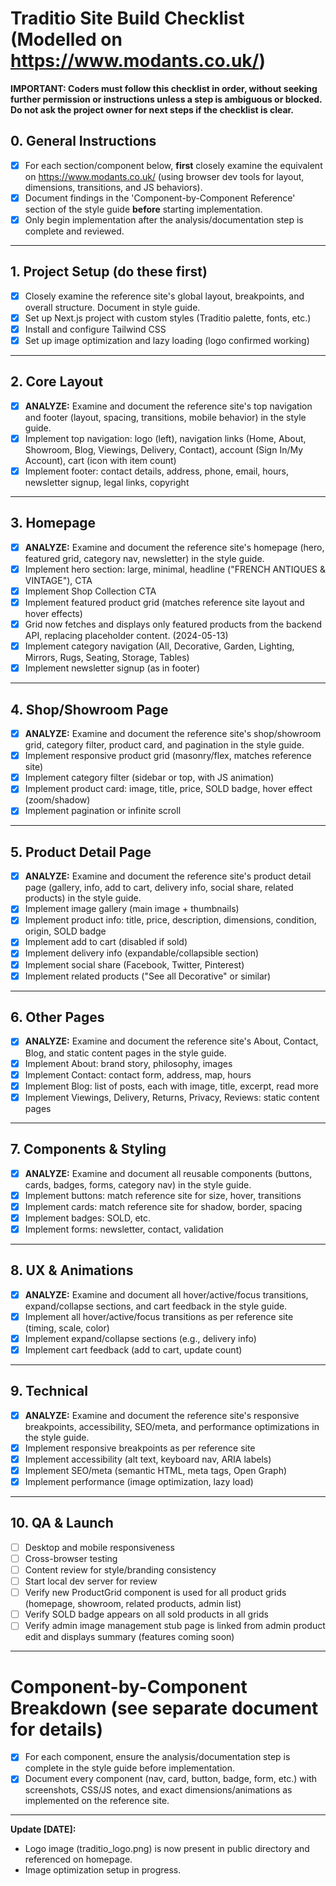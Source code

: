 # Traditio Site Build Checklist (Modelled on https://www.modants.co.uk/)

**IMPORTANT: Coders must follow this checklist in order, without seeking further permission or instructions unless a step is ambiguous or blocked. Do not ask the project owner for next steps if the checklist is clear.**

## 0. General Instructions
- [x] For each section/component below, **first** closely examine the equivalent on https://www.modants.co.uk/ (using browser dev tools for layout, dimensions, transitions, and JS behaviors).
- [x] Document findings in the 'Component-by-Component Reference' section of the style guide **before** starting implementation.
- [x] Only begin implementation after the analysis/documentation step is complete and reviewed.

---

## 1. Project Setup (do these first)
- [x] Closely examine the reference site's global layout, breakpoints, and overall structure. Document in style guide.
- [x] Set up Next.js project with custom styles (Traditio palette, fonts, etc.)
- [x] Install and configure Tailwind CSS
- [x] Set up image optimization and lazy loading (logo confirmed working)

---

## 2. Core Layout
- [x] **ANALYZE:** Examine and document the reference site's top navigation and footer (layout, spacing, transitions, mobile behavior) in the style guide.
- [x] Implement top navigation: logo (left), navigation links (Home, About, Showroom, Blog, Viewings, Delivery, Contact), account (Sign In/My Account), cart (icon with item count)
- [x] Implement footer: contact details, address, phone, email, hours, newsletter signup, legal links, copyright

---

## 3. Homepage
- [x] **ANALYZE:** Examine and document the reference site's homepage (hero, featured grid, category nav, newsletter) in the style guide.
- [x] Implement hero section: large, minimal, headline ("FRENCH ANTIQUES & VINTAGE"), CTA
- [x] Implement Shop Collection CTA
- [x] Implement featured product grid (matches reference site layout and hover effects)
- [x] Grid now fetches and displays only featured products from the backend API, replacing placeholder content. (2024-05-13)
- [x] Implement category navigation (All, Decorative, Garden, Lighting, Mirrors, Rugs, Seating, Storage, Tables)
- [x] Implement newsletter signup (as in footer)

---

## 4. Shop/Showroom Page
- [x] **ANALYZE:** Examine and document the reference site's shop/showroom grid, category filter, product card, and pagination in the style guide.
- [x] Implement responsive product grid (masonry/flex, matches reference site)
- [x] Implement category filter (sidebar or top, with JS animation)
- [x] Implement product card: image, title, price, SOLD badge, hover effect (zoom/shadow)
- [x] Implement pagination or infinite scroll

---

## 5. Product Detail Page
- [x] **ANALYZE:** Examine and document the reference site's product detail page (gallery, info, add to cart, delivery info, social share, related products) in the style guide.
- [x] Implement image gallery (main image + thumbnails)
- [x] Implement product info: title, price, description, dimensions, condition, origin, SOLD badge
- [x] Implement add to cart (disabled if sold)
- [x] Implement delivery info (expandable/collapsible section)
- [x] Implement social share (Facebook, Twitter, Pinterest)
- [x] Implement related products ("See all Decorative" or similar)

---

## 6. Other Pages
- [x] **ANALYZE:** Examine and document the reference site's About, Contact, Blog, and static content pages in the style guide.
- [x] Implement About: brand story, philosophy, images
- [x] Implement Contact: contact form, address, map, hours
- [x] Implement Blog: list of posts, each with image, title, excerpt, read more
- [x] Implement Viewings, Delivery, Returns, Privacy, Reviews: static content pages

---

## 7. Components & Styling
- [x] **ANALYZE:** Examine and document all reusable components (buttons, cards, badges, forms, category nav) in the style guide.
- [x] Implement buttons: match reference site for size, hover, transitions
- [x] Implement cards: match reference site for shadow, border, spacing
- [x] Implement badges: SOLD, etc.
- [x] Implement forms: newsletter, contact, validation

---

## 8. UX & Animations
- [x] **ANALYZE:** Examine and document all hover/active/focus transitions, expand/collapse sections, and cart feedback in the style guide.
- [x] Implement all hover/active/focus transitions as per reference site (timing, scale, color)
- [x] Implement expand/collapse sections (e.g., delivery info)
- [x] Implement cart feedback (add to cart, update count)

---

## 9. Technical
- [x] **ANALYZE:** Examine and document the reference site's responsive breakpoints, accessibility, SEO/meta, and performance optimizations in the style guide.
- [x] Implement responsive breakpoints as per reference site
- [x] Implement accessibility (alt text, keyboard nav, ARIA labels)
- [x] Implement SEO/meta (semantic HTML, meta tags, Open Graph)
- [x] Implement performance (image optimization, lazy load)

---

## 10. QA & Launch
- [ ] Desktop and mobile responsiveness
- [ ] Cross-browser testing
- [ ] Content review for style/branding consistency
- [ ] Start local dev server for review
- [ ] Verify new ProductGrid component is used for all product grids (homepage, showroom, related products, admin list)
- [ ] Verify SOLD badge appears on all sold products in all grids
- [ ] Verify admin image management stub page is linked from admin product edit and displays summary (features coming soon)

---

# Component-by-Component Breakdown (see separate document for details)
- [x] For each component, ensure the analysis/documentation step is complete in the style guide before implementation.
- [x] Document every component (nav, card, button, badge, form, etc.) with screenshots, CSS/JS notes, and exact dimensions/animations as implemented on the reference site.

---

**Update [DATE]:**
- Logo image (traditio_logo.png) is now present in public directory and referenced on homepage.
- Image optimization setup in progress. 
